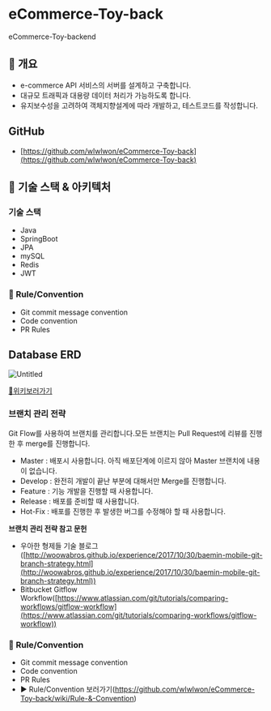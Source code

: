 # eCommerce-Toy-back
eCommerce-Toy-backend

## 🛒 개요

- e-commerce API 서비스의 서버를 설계하고 구축합니다.
- 대규모 트래픽과 대용량 데이터 처리가 가능하도록 합니다.
- 유지보수성을 고려하여 객체지향설계에 따라 개발하고, 테스트코드를 작성합니다.

## GitHub

- [https://github.com/wlwlwon/eCommerce-Toy-back](https://github.com/wlwlwon/eCommerce-Toy-back)

## 🛒 기술 스택 & 아키텍처

### 기술 스택

- Java
- SpringBoot
- JPA
- mySQL
- Redis
- JWT

### 🔹 Rule/Convention

- Git commit message convention
- Code convention
- PR Rules

## Database ERD

![Untitled](https://user-images.githubusercontent.com/58178752/215256368-6bdd4e33-bd51-470d-bab1-62fdd15fcf37.png)

[📌위키보러가기](https://github.com/wlwlwon/eCommerce-Toy-back/wiki/Issue)

### 브랜치 관리 전략

Git Flow를 사용하여 브랜치를 관리합니다.모든 브랜치는 Pull Request에 리뷰를 진행한 후 merge를 진행합니다.

- Master : 배포시 사용합니다. 아직 배포단계에 이르지 않아 Master 브랜치에 내용이 없습니다.
- Develop : 완전히 개발이 끝난 부분에 대해서만 Merge를 진행합니다.
- Feature : 기능 개발을 진행할 때 사용합니다.
- Release : 배포를 준비할 때 사용합니다.
- Hot-Fix : 배포를 진행한 후 발생한 버그를 수정해야 할 때 사용합니다.

**브랜치 관리 전략 참고 문헌**
- 우아한 형제들 기술 블로그([http://woowabros.github.io/experience/2017/10/30/baemin-mobile-git-branch-strategy.html](http://woowabros.github.io/experience/2017/10/30/baemin-mobile-git-branch-strategy.html))
- Bitbucket Gitflow Workflow([https://www.atlassian.com/git/tutorials/comparing-workflows/gitflow-workflow](https://www.atlassian.com/git/tutorials/comparing-workflows/gitflow-workflow))


### 🔹 Rule/Convention

- Git commit message convention
- Code convention
- PR Rules
- ▶️ Rule/Convention 보러가기(https://github.com/wlwlwon/eCommerce-Toy-back/wiki/Rule-&-Convention)
